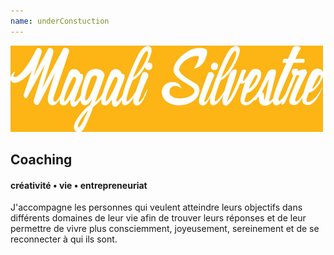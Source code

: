```yaml
---
name: underConstuction
---
```



![Magali Silvestre](MagaliSilvestre-500px_blanc.jpg)

## Coaching
#### créativité • vie • entrepreneuriat

J'accompagne les personnes qui veulent atteindre leurs objectifs dans différents domaines de leur vie afin de trouver leurs réponses et de leur permettre de vivre plus consciemment, joyeusement, sereinement et de se reconnecter à qui ils sont.
